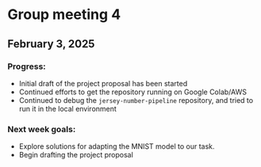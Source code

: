 # Group meeting 4

## February 3, 2025

### Progress:

- Initial draft of the project proposal has been started
- Continued efforts to get the repository running on Google Colab/AWS
- Continued to debug the `jersey-number-pipeline` repository, and tried to run it in the local environment

### Next week goals:

- Explore solutions for adapting the MNIST model to our task.
- Begin drafting the project proposal
